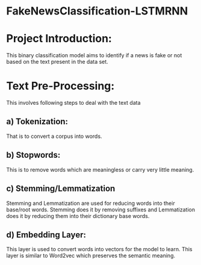 # FakeNewsClassification-LSTMRNN

# Project Introduction:
This binary classification model aims to identify if a news is fake or not based on the text present in the data set. 

# Text Pre-Processing:
This involves following steps to deal with the text data

  ## a) Tokenization:
  That is to convert a corpus into words.

  ## b) Stopwords:
  This is to remove words which are meaningless or carry very little meaning.

  ## c) Stemming/Lemmatization
  Stemming and Lemmatization are used for reducing words into their base/root words. Stemming does it by removing suffixes and Lemmatization does it by reducing them into their dictionary base words.

  ## d) Embedding Layer:
  This layer is used to convert words into vectors for the model to learn. This layer is similar to Word2vec which preserves the semantic meaning.
